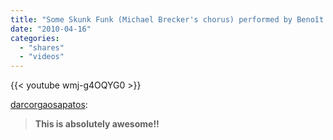 ```yaml
---
title: "Some Skunk Funk (Michael Brecker's chorus) performed by Benoît Sauvé"
date: "2010-04-16"
categories:
  - "shares"
  - "videos"
---
```


{{< youtube wmj-g4OQYG0 >}}

[darcorgaosapatos](http://darcorgaosapatos.tumblr.com/post/492155642/this-is-absolutely-awesome):

> **This is absolutely awesome!!**

